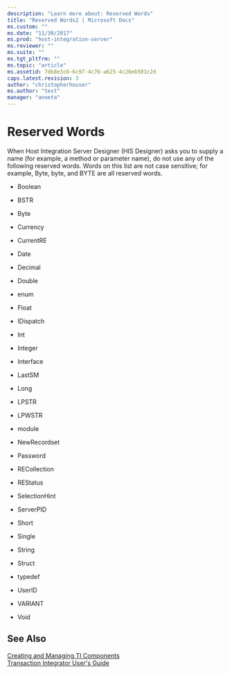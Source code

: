 ```yaml
---
description: "Learn more about: Reserved Words"
title: "Reserved Words2 | Microsoft Docs"
ms.custom: ""
ms.date: "11/30/2017"
ms.prod: "host-integration-server"
ms.reviewer: ""
ms.suite: ""
ms.tgt_pltfrm: ""
ms.topic: "article"
ms.assetid: 7db8e3c6-6c97-4c76-a625-4c26eb501c2d
caps.latest.revision: 3
author: "christopherhouser"
ms.author: "test"
manager: "anneta"
---
```

# Reserved Words
When Host Integration Server Designer (HIS Designer) asks you to supply a name (for example, a method or parameter name), do not use any of the following reserved words. Words on this list are not case sensitive; for example, Byte, byte, and BYTE are all reserved words.  
  
-   Boolean  
  
-   BSTR  
  
-   Byte  
  
-   Currency  
  
-   CurrentRE  
  
-   Date  
  
-   Decimal  
  
-   Double  
  
-   enum  
  
-   Float  
  
-   IDispatch  
  
-   Int  
  
-   Integer  
  
-   Interface  
  
-   LastSM  
  
-   Long  
  
-   LPSTR  
  
-   LPWSTR  
  
-   module  
  
-   NewRecordset  
  
-   Password  
  
-   RECollection  
  
-   REStatus  
  
-   SelectionHint  
  
-   ServerPID  
  
-   Short  
  
-   Single  
  
-   String  
  
-   Struct  
  
-   typedef  
  
-   UserID  
  
-   VARIANT  
  
-   Void  
  
## See Also  
 [Creating and Managing TI Components](../core/creating-and-managing-ti-components2.md)   
 [Transaction Integrator User's Guide](../core/transaction-integrator-user-s-guide2.md)
